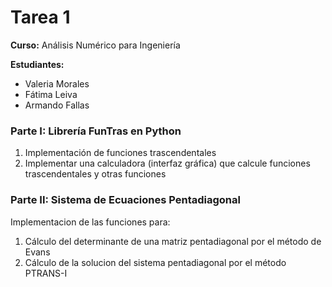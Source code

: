 # Tarea 1 
**Curso:** Análisis Numérico para Ingeniería

**Estudiantes:** 
- Valeria Morales
- Fátima Leiva
- Armando Fallas

### Parte I: Librería FunTras en Python 
1. Implementación de funciones trascendentales
2. Implementar una calculadora (interfaz gráfica) que calcule funciones trascendentales y otras funciones


### Parte II: Sistema de Ecuaciones Pentadiagonal
Implementacion de las funciones para:
1. Cálculo del determinante de una matriz pentadiagonal por el método de Evans
2. Cálculo de la solucion del sistema pentadiagonal por el método PTRANS-I
